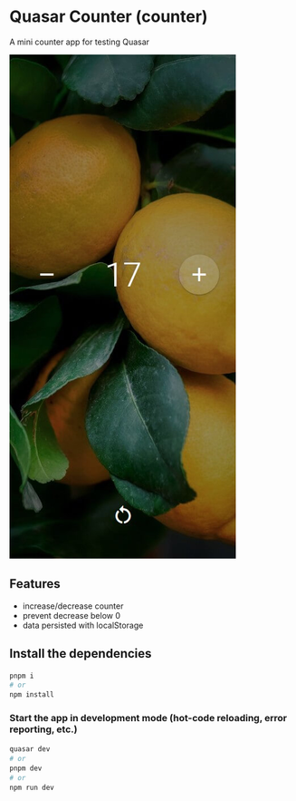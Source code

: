# Quasar Counter (counter)

A mini counter app for testing Quasar

![counter](showcase.jpg)

## Features

- increase/decrease counter
- prevent decrease below 0
- data persisted with localStorage

## Install the dependencies

```bash
pnpm i
# or
npm install
```

### Start the app in development mode (hot-code reloading, error reporting, etc.)

```bash
quasar dev
# or
pnpm dev
# or
npm run dev
```
